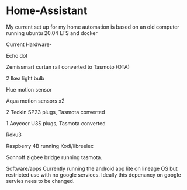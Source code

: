 # Home-Assistant
My current set up for my home automation is based on an old computer running ubuntu 20.04 LTS and docker

Current Hardware-

Echo dot 

Zemissmart curtan rail converted to Tasmoto (OTA)

2 Ikea light bulb

Hue motion sensor

Aqua motion sensors x2

2 Teckin SP23 plugs, Tasmota converted

1 Aoycocr U3S plugs, Tasmota converted

Roku3

Raspberry 4B running Kodi/libreelec

Sonnoff zigbee bridge running tasmota.

Software/apps
Currently running the android app lite on lineage OS but restricted use with no google services. Ideally this depenancy on google servies nees to be changed.
